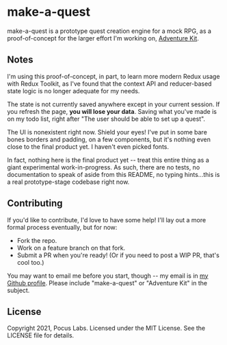 # make-a-quest

make-a-quest is a prototype quest creation engine for a mock RPG, as a proof-of-concept for the larger effort I'm working on, [Adventure Kit](https://austinpocus.com/tags/adventure-kit).

## Notes

I'm using this proof-of-concept, in part, to learn more modern Redux usage with Redux Toolkit, as I've found that the context API and reducer-based state logic is no longer adequate for my needs.

The state is not currently saved anywhere except in your current session. If you refresh the page, **you will lose your data**. Saving what you've made is on my todo list, right after "The user should be able to set up a quest".

The UI is nonexistent right now. Shield your eyes! I've put in some bare bones borders and padding, on a few components, but it's nothing even close to the final product yet. I haven't even picked fonts.

In fact, nothing here is the final product yet -- treat this entire thing as a giant experimental work-in-progress. As such, there are no tests, no documentation to speak of aside from this README, no typing hints...this is a real prototype-stage codebase right now.

## Contributing

If you'd like to contribute, I'd love to have some help! I'll lay out a more formal process eventually, but for now:

- Fork the repo.
- Work on a feature branch on that fork.
- Submit a PR when you're ready! (Or if you need to post a WIP PR, that's cool too.)

You may want to email me before you start, though -- my email is in [my Github profile](https://github.com/ajpocus). Please include "make-a-quest" or "Adventure Kit" in the subject.

## License

Copyright 2021, Pocus Labs. Licensed under the MIT License. See the LICENSE file for details.
